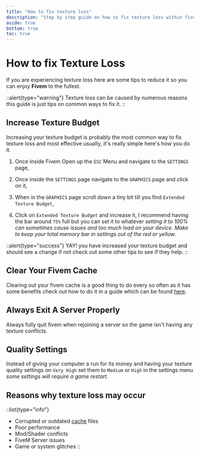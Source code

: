 ```yaml
---
title: "How to fix texture loss"
description: "Step by step guide on how to fix texture loss within fivem"
aside: true
bottom: true
toc: true
---
```


# How to fix Texture Loss

If you are experiencing texture loss here are some tips to reduce it so you can enjoy **Fivem** to the fullest.

::alert{type="warning"}
Texture loss can be caused by numerous reasons this guide is just tips on common ways to fix it.
::

## Increase Texture Budget
Increasing your texture budget is probably the most common way to fix texture loss and most effective usually, it's really simple here's how you do it.

1. Once inside Fivem Open up the `ESC` Menu and navigate to the `SETTINGS` page,

2. Once inside the `SETTINGS` page navigate to the `GRAPHICS` page and click on it,

3. When in the `GRAPHICS` page scroll down a tiny bit till you find `Extended Texture Budget`,

4. Click on `Extended Texture Budget` and increase it, I recommend having the bar around `75%` full but you can set it to whatever *setting it to 100% can sometimes cause issues and too much load on your device. Make to keep your total memory bar in settings out of the red or yellow*.

::alert{type="success"}
YAY! you have increased your texture budget and should see a change if not check out some other tips to see if they help.
::

## Clear Your Fivem Cache
Clearing out your fivem cache is a good thing to do every so often as it has some benefits check out how to do it in a guide which can be found [here](/server-docs/troubleshooting/how-to-clear-fivem-cache).

## Always Exit A Server Properly
Always fully quit fivem when rejoining a server so the game isn't having any texture conflicts.

## Quality Settings
Instead of giving your computer a run for its money and having your texture quality settings on `Very High` set them to `Medium` or `High` in the settings menu *some settings will require a game restart*.

## Reasons why texture loss may occur
::list{type="info"}
- Corrupted or outdated [cache](/server-docs/troubleshooting/how-to-clear-fivem-cache) files
- Poor performance 
- Mod/Shader conflicts 
- FiveM Server issues
- Game or system glitches
::
